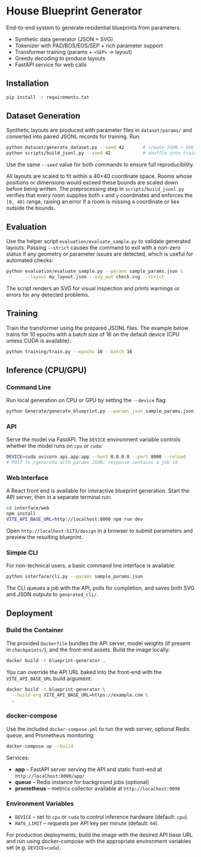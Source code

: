 # House Blueprint Generator

End-to-end system to generate residential blueprints from parameters:
* Synthetic data generator (JSON + SVG)
* Tokenizer with PAD/BOS/EOS/SEP + rich parameter support
* Transformer training (params + `<SEP>` → layout)
* Greedy decoding to produce layouts
* FastAPI service for web calls

## Installation

```bash
pip install -r requirements.txt
```

## Dataset Generation

Synthetic layouts are produced with parameter files in `dataset/params/` and
converted into paired JSONL records for training. Run:

```bash
python dataset/generate_dataset.py --seed 42       # create JSON + SVG pairs
python scripts/build_jsonl.py --seed 42            # shuffle into train/val splits
```

Use the same `--seed` value for both commands to ensure full reproducibility.

All layouts are scaled to fit within a 40×40 coordinate space. Rooms whose
positions or dimensions would exceed these bounds are scaled down before being
written. The preprocessing step in `scripts/build_jsonl.py` verifies that every
room supplies both `x` and `y` coordinates and enforces the `[0, 40]` range,
raising an error if a room is missing a coordinate or lies outside the bounds.

## Evaluation

Use the helper script `evaluation/evaluate_sample.py` to validate generated
layouts. Passing `--strict` causes the command to exit with a non-zero status if
any geometry or parameter issues are detected, which is useful for automated
checks:

```bash
python evaluation/evaluate_sample.py --params sample_params.json \
       --layout my_layout.json --svg_out check.svg --strict
```

The script renders an SVG for visual inspection and prints warnings or errors
for any detected problems.

## Training

Train the transformer using the prepared JSONL files. The example below trains
for 10 epochs with a batch size of 16 on the default device (CPU unless CUDA is
available):

```bash
python training/train.py --epochs 10 --batch 16
```

## Inference (CPU/GPU)

### Command Line

Run local generation on CPU or GPU by setting the `--device` flag:

```bash
python Generate/generate_blueprint.py --params_json sample_params.json --out_prefix my_blueprint --device cuda
```

### API

Serve the model via FastAPI. The `DEVICE` environment variable controls whether
the model runs on `cpu` or `cuda`:

```bash
DEVICE=cuda uvicorn api.app:app --host 0.0.0.0 --port 8000 --reload
# POST to /generate with params JSON; response contains a job id
```

### Web Interface

A React front end is available for interactive blueprint generation. Start the API
server, then in a separate terminal run:

```bash
cd interface/web
npm install
VITE_API_BASE_URL=http://localhost:8000 npm run dev
```

Open `http://localhost:5173/design` in a browser to submit parameters and preview
the resulting blueprint.

### Simple CLI

For non-technical users, a basic command line interface is available:

```bash
python interface/cli.py --params sample_params.json
```

The CLI queues a job with the API, polls for completion, and saves both SVG and
JSON outputs to `generated_cli/`.

## Deployment

### Build the Container

The provided `Dockerfile` bundles the API server, model weights (if present in
`checkpoints/`), and the front-end assets. Build the image locally:

```bash
docker build -t blueprint-generator .
```

You can override the API URL baked into the front-end with the
`VITE_API_BASE_URL` build argument:

```bash
docker build -t blueprint-generator \
  --build-arg VITE_API_BASE_URL=https://example.com \
  .
```

### docker-compose

Use the included `docker-compose.yml` to run the web server, optional Redis
queue, and Prometheus monitoring:

```bash
docker-compose up --build
```

Services:

* **app** – FastAPI server serving the API and static front-end at
  `http://localhost:8000/app/`
* **queue** – Redis instance for background jobs (optional)
* **prometheus** – metrics collector available at `http://localhost:9090`

### Environment Variables

* `DEVICE` – set to `cpu` or `cuda` to control inference hardware (default:
  `cpu`).
* `RATE_LIMIT` – requests per API key per minute (default: `60`).

For production deployments, build the image with the desired API base URL and
run using docker-compose with the appropriate environment variables set (e.g.
`DEVICE=cuda`).
